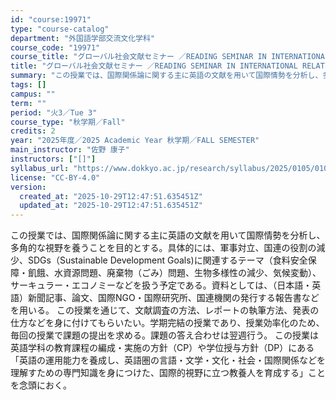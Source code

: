 ```yaml
---
id: "course:19971"
type: "course-catalog"
department: "外国語学部交流文化学科"
course_code: "19971"
course_title: "グローバル社会文献セミナー ／READING SEMINAR IN INTERNATIONAL RELATIONS"
title: "グローバル社会文献セミナー ／READING SEMINAR IN INTERNATIONAL RELATIONS"
summary: "この授業では、国際関係論に関する主に英語の文献を用いて国際情勢を分析し、多角的な視野を養うことを目的とする。具体的には、軍事対立、国連の役割の減少、SDGs（Sustainable Development Goals)に関連するテーマ（食料…"
tags: []
campus: ""
term: ""
period: "火3／Tue 3"
course_type: "秋学期／Fall"
credits: 2
year: "2025年度／2025 Academic Year 秋学期／FALL SEMESTER"
main_instructor: "佐野 康子"
instructors: ["[]"]
syllabus_url: "https://www.dokkyo.ac.jp/research/syllabus/2025/0105/0105_19971_ja_JP.html"
license: "CC-BY-4.0"
version:
  created_at: "2025-10-29T12:47:51.635451Z"
  updated_at: "2025-10-29T12:47:51.635451Z"
---
```

この授業では、国際関係論に関する主に英語の文献を用いて国際情勢を分析し、多角的な視野を養うことを目的とする。具体的には、軍事対立、国連の役割の減少、SDGs（Sustainable Development Goals)に関連するテーマ（食料安全保障・飢餓、水資源問題、廃棄物（ごみ）問題、生物多様性の減少、気候変動）、サーキュラー・エコノミーなどを扱う予定である。資料としては、（日本語・英語）新聞記事、論文、国際NGO・国際研究所、国連機関の発行する報告書などを用いる。 この授業を通じて、文献調査の方法、レポートの執筆方法、発表の仕方などを身に付けてもらいたい。学期完結の授業であり、授業効率化のため、毎回の授業で課題の提出を求める。課題の答え合わせは翌週行う。 この授業は英語学科の教育課程の編成・実施の方針（CP）や学位授与方針（DP）にある「英語の運用能力を養成し、英語圏の言語・文学・文化・社会・国際関係などを理解すための専門知識を身につけた、国際的視野に立つ教養人を育成する」ことを念頭におく。

